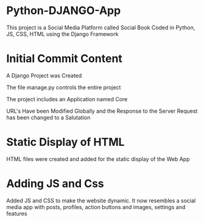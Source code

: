 # Python-DJANGO-App
This project is a Social Media Platform called Social Book Coded in Python, JS, CSS, HTML using the Django Framework

# Initial Commit Content
A Django Project was Created

The file manage.py controls the entire project

The project includes an Application named Core

URL's Have been Modified Globally and the Response to the Server Request has been changed
to a Salutation

# Static Display of HTML 
HTML files were created and added for the static display of the Web App

# Adding JS and Css
Added JS and CSS to make the website dynamic.
It now resembles a social media app with posts, profiles, action buttons and images, settings and features
